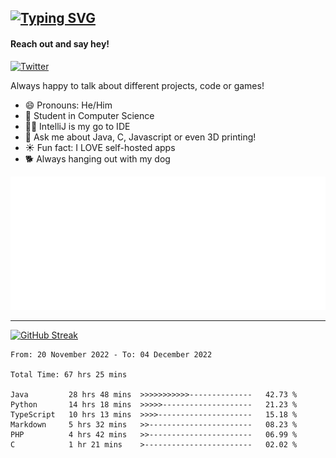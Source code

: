 ## [![Typing SVG](https://readme-typing-svg.demolab.com?font=Fira+Code&size=24&duration=4000&pause=500&color=37DCFF&width=435&lines=Programming+;Exploring;Learning;Gaming)](https://github.com/DynamicApproach?tab=repositories)
#### Reach out and say hey!
[![Twitter](https://img.shields.io/twitter/url/https/twitter.com/FailedToParse.svg?style=social&label=%20%40FailedToParse)](https://twitter.com/FailedToParse)


Always happy to talk about different projects, code or games!

- 😄 Pronouns: He/Him
- 🔭 Student in Computer Science
- 🧑‍💻 IntelliJ is my go to IDE
- 💬 Ask me about Java, C, Javascript or even 3D printing!
- ☀️ Fun fact: I LOVE self-hosted apps
- 🐕 Always hanging out with my dog

[![metrics](/github-metrics.svg)]()
  
  ---------------------------------
  
[![GitHub Streak](https://streak-stats.demolab.com?user=DynamicApproach&theme=dark&hide_border=true&border=0d1117&date_format=M%20j%5B%2C%20Y%5D&currStreakLabel=3F40DD&background=0d1117&sideLabels=17DDA&c)](https://github.com/DynamicApproach?tab=repositories)

<!--START_SECTION:waka-->

```text
From: 20 November 2022 - To: 04 December 2022

Total Time: 67 hrs 25 mins

Java         28 hrs 48 mins  >>>>>>>>>>>--------------   42.73 %
Python       14 hrs 18 mins  >>>>>--------------------   21.23 %
TypeScript   10 hrs 13 mins  >>>>---------------------   15.18 %
Markdown     5 hrs 32 mins   >>-----------------------   08.23 %
PHP          4 hrs 42 mins   >>-----------------------   06.99 %
C            1 hr 21 mins    >------------------------   02.02 %
```

<!--END_SECTION:waka-->
